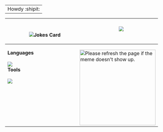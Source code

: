<!-- prettier-ignore. extra Lanyard code if wanted: &waveColor=7289DA&waveSpotifyColor=7289DA -->
 <table align="center">
<tbody>
  <tr>
    <td> Howdy :shipit: </td>
  </tr>
</tbody>
</table>
 
 <table>
  <thead>
   <tr>
      <th width="550px">
       <br>
       <br>
       <img src="https://readme-jokes.vercel.app/api?hideBorder&bgColor=%0D1117" alt="Jokes Card" />
    </th>
      <th width="550px">
       <img src="https://lanyard.kyrie25.me/api/217414221728710656?hideStatus=true&bg=0D1117&gradient=38ef7d-11998e-38ef7d&imgStyle=square" />
    </th>
    </tr> 
  </thead>
 </table>
 
 <table>
  <tbody>
  <tr width="600px">
<td width="1100px">
  <p align="left">
 <b>Languages</b>
   <img src='https://random-memer-production-b769.up.railway.app/' align="right" height="250" width="250" title="Meme" alt="Please refresh the page if the meme doesn't show up.">
   <br>
   <br>
      <img src="https://skillicons.dev/icons?i=bash,nodejs,java,lua,python,js,html,css&theme=dark&perline=9"/>
   <br>
  <b>Tools</b>
   <br>
   <br>
      <img src="https://skillicons.dev/icons?i=linux,vscode,github,replit,stackoverflow,jenkins,atom,discord,mongodb&theme=dark&perline=9" />
  </a>
</p>
</td>
</tr>

  </tbody>
</table>
   
